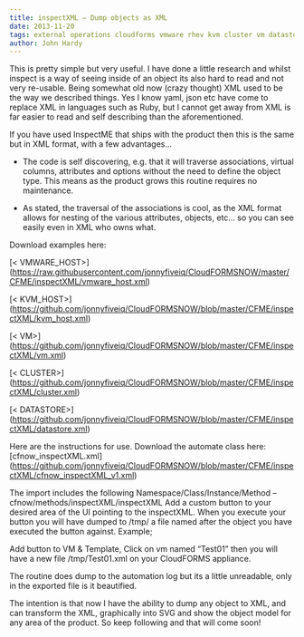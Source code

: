 ```yaml
---
title: inspectXML – Dump objects as XML
date: 2013-11-20
tags: external operations cloudforms vmware rhev kvm cluster vm datastore XML
author: John Hardy
---
```


This is pretty simple but very useful. I have done a little research and whilst inspect is a way of seeing inside of an object its also hard to read and not very re-usable. Being somewhat old now (crazy thought) XML used to be the way we described things. Yes I know yaml, json etc have come to replace XML in languages such as Ruby, but I cannot get away from XML is far easier to read and self describing than the aforementioned.

If you have used InspectME that ships with the product then this is the same but in XML format, with a few advantages…

* The code is self discovering, e.g. that it will traverse associations, virtual columns, attributes and options without the need to define the object type. This means as the product grows this routine requires no maintenance.

* As stated, the traversal of the associations is cool, as the XML format allows for nesting of the various attributes, objects, etc… so you can see easily even in XML who owns what.

Download examples here:

[< VMWARE_HOST>]     (<https://raw.githubusercontent.com/jonnyfiveiq/CloudFORMSNOW/master/CFME/inspectXML/vmware_host.xml>)

[< KVM_HOST>]        (<https://github.com/jonnyfiveiq/CloudFORMSNOW/blob/master/CFME/inspectXML/kvm_host.xml>)

[< VM>]              (<https://github.com/jonnyfiveiq/CloudFORMSNOW/blob/master/CFME/inspectXML/vm.xml>)

[< CLUSTER>]         (<https://github.com/jonnyfiveiq/CloudFORMSNOW/blob/master/CFME/inspectXML/cluster.xml>)

[< DATASTORE>]       (<https://github.com/jonnyfiveiq/CloudFORMSNOW/blob/master/CFME/inspectXML/datastore.xml>)

Here are the instructions for use.
Download the automate class here: [cfnow_inspectXML.xml] (<https://github.com/jonnyfiveiq/CloudFORMSNOW/blob/master/CFME/inspectXML/cfnow_inspectXML_v1.xml>)

The import includes the following Namespace/Class/Instance/Method – cfnow/methods/inspectXML/inspectXML
Add a custom button to your desired area of the UI pointing to the inspectXML. When you execute your button you will have dumped to /tmp/ a file named after the object you have executed the button against. Example;

Add button to VM & Template, Click on vm named “Test01” then you will have a new file /tmp/Test01.xml on your CloudFORMS appliance.

The routine does dump to the automation log but its a little unreadable, only in the exported file is it beautified.

The intention is that now I have the ability to dump any object to XML, and can transform the XML, graphically into SVG and show the object model for any area of the product. So keep following and that will come soon!
